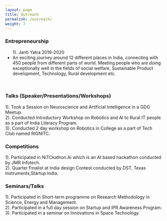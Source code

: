 ```yaml
---
layout: page
title: Outreach
permalink: /outreach/
weight: 7
---
```



### Entrepreneurship <br>
<ul>
1). Jariti Yatra 2019-2020 <br>
    <li> An exciting journey around 12 different places in India, connecting with 450 people from different parts of world. Meeting people who are doing exceptionally well in the fields of social welfare, Sustainable Product development, Technology, Rural development etc. </li> 
</ul> <br>


### Talks (Speaker/Presentations/Workshops) <br>
1). Took a Session on Neuroscience and Artificial Intelligence in a GDG Meetup. <br>
2). Conducted Introductory Workshop on Robotics and AI to Rural IT people as a part of India
Literacy Program. <br> 
3). Conducted 2 day workshop on Robotics in College as a part of Tech Club named RIGNITC. <br>

### Competitions <br>

1). Participated in NiTCkathon.Ai which is an AI based hackathon conducted by JMR Infotech. <br>
2). Quarter Finalist at India design Contest conducted by DST, Texas Instruments,Startup India. <br>
 

### Seminars/Talks <br>
1). Participated in Short-term programme on Research Methodology in Science, Energy and Management. <br>
2). Participated in a full day session on Startup and IPR Awareness Program. <br>
3). Participated in a seminar on Innovations in Space Technology. <br>